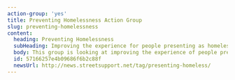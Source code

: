 ```yaml
---
action-group: 'yes'
title: Preventing Homelessness Action Group
slug: preventing-homelessness
content:
  heading: Preventing Homelessness
  subHeading: Improving the experience for people presenting as homeless at Manchester town hall
  body: This group is looking at improving the experience of people presenting as homeless at the town hall. It includes people with lived experience of attending the town hall, staff, management and support workers for the sector.
  id: 57166257e4b09686f6b2c88f
  newsUrl: http://news.streetsupport.net/tag/presenting-homeless/
---
```


